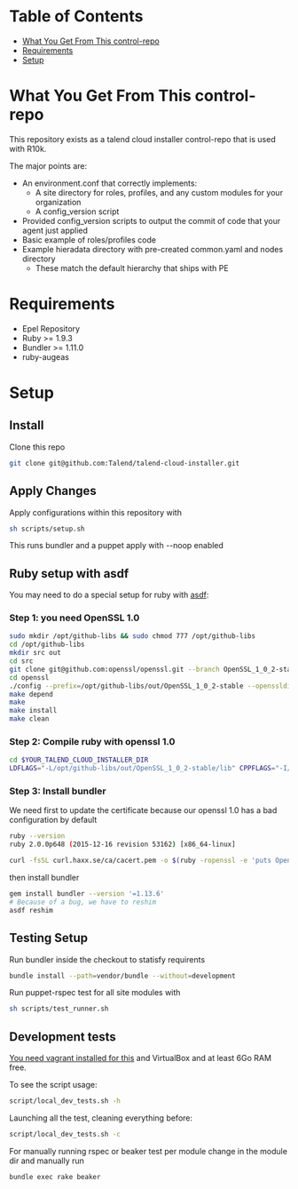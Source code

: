 Table of Contents
=================

  * [What You Get From This control\-repo](#what-you-get-from-this-control-repo)
  * [Requirements](#requirements)
  * [Setup](#setup)


# What You Get From This control-repo

This repository exists as a talend cloud installer control-repo that is used with R10k.

The major points are:
 - An environment.conf that correctly implements:
   - A site directory for roles, profiles, and any custom modules for your organization
   - A config_version script
 - Provided config_version scripts to output the commit of code that your agent just applied
 - Basic example of roles/profiles code
 - Example hieradata directory with pre-created common.yaml and nodes directory
   - These match the default hierarchy that ships with PE

# Requirements
  - Epel Repository
  - Ruby >= 1.9.3
  - Bundler >= 1.11.0
  - ruby-augeas
# Setup
## Install
Clone this repo
``` bash
git clone git@github.com:Talend/talend-cloud-installer.git
```

## Apply Changes
Apply configurations within this repository with
``` bash
sh scripts/setup.sh
```
This runs bundler and a puppet apply with --noop enabled

## Ruby setup with asdf

You may need to do a special setup for ruby with [asdf](https://asdf-vm.com/#/):

### Step 1: you need OpenSSL 1.0

``` bash
sudo mkdir /opt/github-libs && sudo chmod 777 /opt/github-libs
cd /opt/github-libs
mkdir src out
cd src
git clone git@github.com:openssl/openssl.git --branch OpenSSL_1_0_2-stable
cd openssl
./config --prefix=/opt/github-libs/out/OpenSSL_1_0_2-stable --openssldir=/opt/github-libs/out/OpenSSL_1_0_2-stable/ssl shared zlib -fPIC
make depend
make
make install
make clean
```

### Step 2: Compile ruby with openssl 1.0

``` bash
cd $YOUR_TALEND_CLOUD_INSTALLER_DIR
LDFLAGS="-L/opt/github-libs/out/OpenSSL_1_0_2-stable/lib" CPPFLAGS="-I/opt/github-libs/out/OpenSSL_1_0_2-stable/include/openssl" RUBY_CONFIGURE_OPTS="--with-openssl-dir=/opt/github-libs/out/OpenSSL_1_0_2-stable" asdf install ruby 2.0.0-p648
```

### Step 3: Install bundler

We need first to update the certificate because our openssl 1.0 has a bad configuration by default

``` bash
ruby --version
ruby 2.0.0p648 (2015-12-16 revision 53162) [x86_64-linux]

curl -fsSL curl.haxx.se/ca/cacert.pem -o $(ruby -ropenssl -e 'puts OpenSSL::X509::DEFAULT_CERT_FILE')
```

then install bundler

``` bash
gem install bundler --version '=1.13.6'
# Because of a bug, we have to reshim
asdf reshim
```

## Testing Setup
Run bundler inside the checkout to statisfy requirents
``` bash
bundle install --path=vendor/bundle --without=development
```
Run puppet-rspec test for all site modules with
``` bash
sh scripts/test_runner.sh
```

## Development tests
[You need vagrant installed for this](https://www.vagrantup.com/downloads.html) and VirtualBox and at least 6Go RAM free.

To see the script usage:

``` bash
script/local_dev_tests.sh -h
```

Launching all the test, cleaning everything before:

``` bash
script/local_dev_tests.sh -c
```


For manually running rspec or beaker test per module change in the module dir and manually run
 ``` bash
 bundle exec rake beaker
 ```

